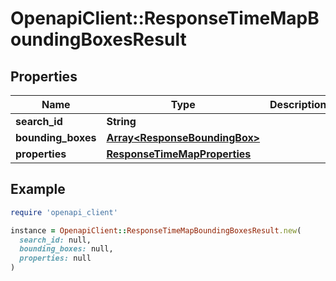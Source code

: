 # OpenapiClient::ResponseTimeMapBoundingBoxesResult

## Properties

| Name | Type | Description | Notes |
| ---- | ---- | ----------- | ----- |
| **search_id** | **String** |  |  |
| **bounding_boxes** | [**Array&lt;ResponseBoundingBox&gt;**](ResponseBoundingBox.md) |  |  |
| **properties** | [**ResponseTimeMapProperties**](ResponseTimeMapProperties.md) |  |  |

## Example

```ruby
require 'openapi_client'

instance = OpenapiClient::ResponseTimeMapBoundingBoxesResult.new(
  search_id: null,
  bounding_boxes: null,
  properties: null
)
```

